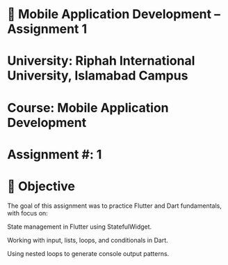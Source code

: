  # 📘 Mobile Application Development – Assignment 1
# University: Riphah International University, Islamabad Campus
# Course: Mobile Application Development
# Assignment #: 1

# 🎯 Objective

The goal of this assignment was to practice Flutter and Dart fundamentals, with focus on:

State management in Flutter using StatefulWidget.

Working with input, lists, loops, and conditionals in Dart.

Using nested loops to generate console output patterns.
